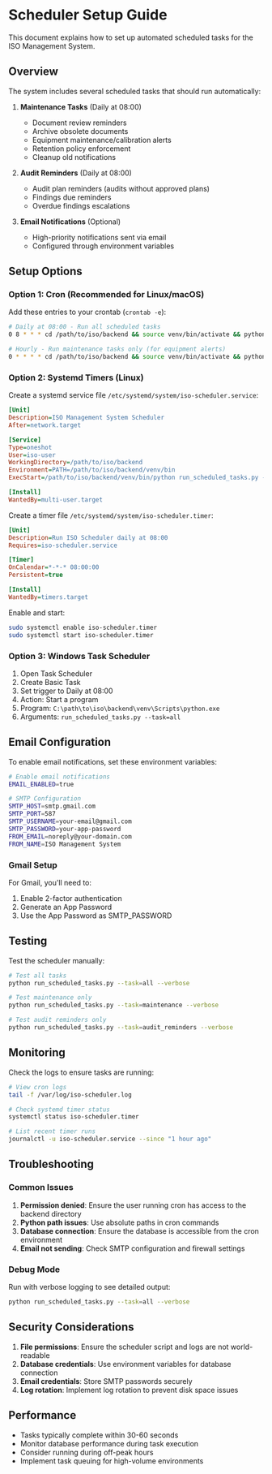 # Scheduler Setup Guide

This document explains how to set up automated scheduled tasks for the ISO Management System.

## Overview

The system includes several scheduled tasks that should run automatically:

1. **Maintenance Tasks** (Daily at 08:00)
   - Document review reminders
   - Archive obsolete documents
   - Equipment maintenance/calibration alerts
   - Retention policy enforcement
   - Cleanup old notifications

2. **Audit Reminders** (Daily at 08:00)
   - Audit plan reminders (audits without approved plans)
   - Findings due reminders
   - Overdue findings escalations

3. **Email Notifications** (Optional)
   - High-priority notifications sent via email
   - Configured through environment variables

## Setup Options

### Option 1: Cron (Recommended for Linux/macOS)

Add these entries to your crontab (`crontab -e`):

```bash
# Daily at 08:00 - Run all scheduled tasks
0 8 * * * cd /path/to/iso/backend && source venv/bin/activate && python run_scheduled_tasks.py --task=all >> /var/log/iso-scheduler.log 2>&1

# Hourly - Run maintenance tasks only (for equipment alerts)
0 * * * * cd /path/to/iso/backend && source venv/bin/activate && python run_scheduled_tasks.py --task=maintenance >> /var/log/iso-scheduler.log 2>&1
```

### Option 2: Systemd Timers (Linux)

Create a systemd service file `/etc/systemd/system/iso-scheduler.service`:

```ini
[Unit]
Description=ISO Management System Scheduler
After=network.target

[Service]
Type=oneshot
User=iso-user
WorkingDirectory=/path/to/iso/backend
Environment=PATH=/path/to/iso/backend/venv/bin
ExecStart=/path/to/iso/backend/venv/bin/python run_scheduled_tasks.py --task=all

[Install]
WantedBy=multi-user.target
```

Create a timer file `/etc/systemd/system/iso-scheduler.timer`:

```ini
[Unit]
Description=Run ISO Scheduler daily at 08:00
Requires=iso-scheduler.service

[Timer]
OnCalendar=*-*-* 08:00:00
Persistent=true

[Install]
WantedBy=timers.target
```

Enable and start:
```bash
sudo systemctl enable iso-scheduler.timer
sudo systemctl start iso-scheduler.timer
```

### Option 3: Windows Task Scheduler

1. Open Task Scheduler
2. Create Basic Task
3. Set trigger to Daily at 08:00
4. Action: Start a program
5. Program: `C:\path\to\iso\backend\venv\Scripts\python.exe`
6. Arguments: `run_scheduled_tasks.py --task=all`

## Email Configuration

To enable email notifications, set these environment variables:

```bash
# Enable email notifications
EMAIL_ENABLED=true

# SMTP Configuration
SMTP_HOST=smtp.gmail.com
SMTP_PORT=587
SMTP_USERNAME=your-email@gmail.com
SMTP_PASSWORD=your-app-password
FROM_EMAIL=noreply@your-domain.com
FROM_NAME=ISO Management System
```

### Gmail Setup

For Gmail, you'll need to:
1. Enable 2-factor authentication
2. Generate an App Password
3. Use the App Password as SMTP_PASSWORD

## Testing

Test the scheduler manually:

```bash
# Test all tasks
python run_scheduled_tasks.py --task=all --verbose

# Test maintenance only
python run_scheduled_tasks.py --task=maintenance --verbose

# Test audit reminders only
python run_scheduled_tasks.py --task=audit_reminders --verbose
```

## Monitoring

Check the logs to ensure tasks are running:

```bash
# View cron logs
tail -f /var/log/iso-scheduler.log

# Check systemd timer status
systemctl status iso-scheduler.timer

# List recent timer runs
journalctl -u iso-scheduler.service --since "1 hour ago"
```

## Troubleshooting

### Common Issues

1. **Permission denied**: Ensure the user running cron has access to the backend directory
2. **Python path issues**: Use absolute paths in cron commands
3. **Database connection**: Ensure the database is accessible from the cron environment
4. **Email not sending**: Check SMTP configuration and firewall settings

### Debug Mode

Run with verbose logging to see detailed output:

```bash
python run_scheduled_tasks.py --task=all --verbose
```

## Security Considerations

1. **File permissions**: Ensure the scheduler script and logs are not world-readable
2. **Database credentials**: Use environment variables for database connection
3. **Email credentials**: Store SMTP passwords securely
4. **Log rotation**: Implement log rotation to prevent disk space issues

## Performance

- Tasks typically complete within 30-60 seconds
- Monitor database performance during task execution
- Consider running during off-peak hours
- Implement task queuing for high-volume environments

